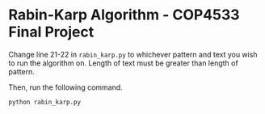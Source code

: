 # Rabin-Karp Algorithm - COP4533 Final Project

Change line 21-22 in `rabin_karp.py` to whichever pattern and text you wish to run the algorithm on. Length of text must be greater than length of pattern.

Then, run the following command.
```
python rabin_karp.py
```
